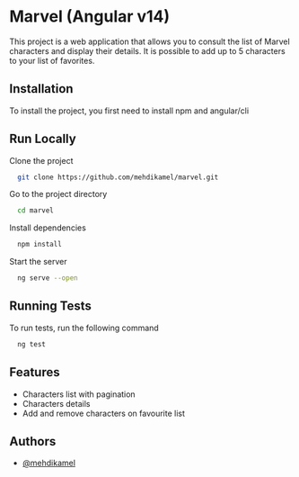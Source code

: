 # Marvel (Angular v14)

This project is a web application that allows you to consult the list of Marvel characters and display their details. It is possible to add up to 5 characters to your list of favorites.

## Installation

To install the project, you first need to install npm and angular/cli

## Run Locally

Clone the project

```bash
  git clone https://github.com/mehdikamel/marvel.git
```

Go to the project directory

```bash
  cd marvel
```

Install dependencies

```bash
  npm install
```

Start the server

```bash
  ng serve --open
```

## Running Tests

To run tests, run the following command

```bash
  ng test
```

## Features

- Characters list with pagination
- Characters details
- Add and remove characters on favourite list

## Authors

- [@mehdikamel](https://www.github.com/mehdikamel)
